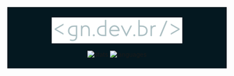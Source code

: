 <div style='background: #041820; text-align: center; padding: 10px';>

[![gn.dev.br](gndevbr.svg)](https://gn.dev.br)

![stats](https://github-readme-stats.vercel.app/api?username=guilhermeasn&show_icons=true&hide_rank=1&count_private=true&line_height=24&hide=issues)
![languages](https://github-readme-stats.vercel.app/api/top-langs/?username=guilhermeasn&layout=compact&hide=blade)

</div>